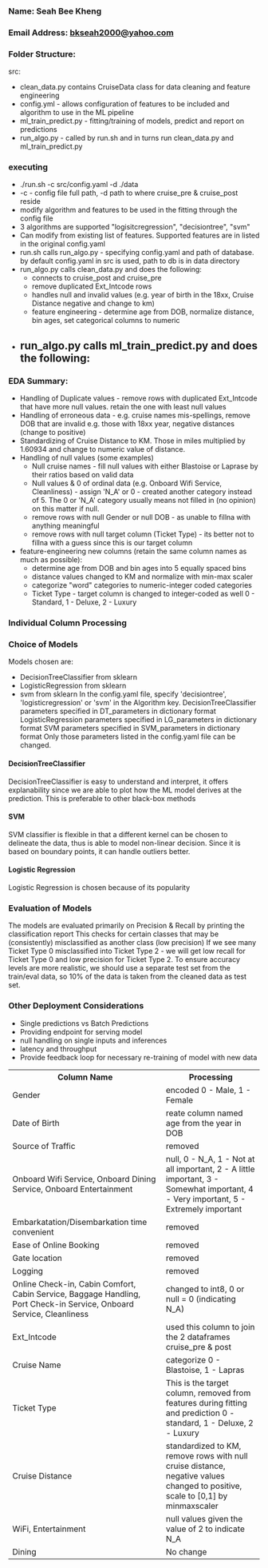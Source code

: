 ### Name: Seah Bee Kheng
### Email Address: bkseah2000@yahoo.com

### Folder Structure:
src:
- clean_data.py contains CruiseData class for data cleaning and feature engineering
- config.yml - allows configuration of features to be included and algorithm to use in the ML pipeline
- ml_train_predict.py - fitting/training of models, predict and report on predictions
- run_algo.py - called by run.sh and in turns run clean_data.py and ml_train_predict.py


### executing
- ./run.sh -c src/config.yaml -d ./data
- -c - config file full path, -d path to where cruise_pre & cruise_post reside
- modify algorithm and features to be used in the fitting through the config file
- 3 algorithms are supported "logisitcregression", "decisiontree", "svm"
- Can modify from existing list of features. Supported features are in listed in the original config.yaml
- run.sh calls run_algo.py - specifying config.yaml and path of database. by default config.yaml in src is used, path to db is in data directory
- run_algo.py calls clean_data.py and does the following:
    - connects to cruise_post and cruise_pre
    - remove duplicated Ext_Intcode rows
    - handles null and invalid values (e.g. year of birth in the 18xx, Cruise Distance negative and change to km)
    - feature engineering - determine age from DOB, normalize distance, bin ages, set categorical columns to numeric
- run_algo.py calls ml_train_predict.py and does the following:
    - 


### EDA Summary:
- Handling of Duplicate values - remove rows with duplicated Ext_Intcode that have more null values. retain the one with least null values
- Handling of erroneous data - e.g. cruise names mis-spellings, remove DOB that are invalid e.g. those with 18xx year, negative distances (change to positive)
- Standardizing of Cruise Distance to KM. Those in miles multiplied by 1.60934 and change to numeric value of distance.
- Handling of null values (some examples)
    - Null cruise names - fill null values with either Blastoise or Laprase by their ratios based on valid data
    - Null values & 0 of ordinal data (e.g. Onboard Wifi Service, Cleanliness) - assign 'N_A' or 0 - created another category instead of 5. The 0 or 'N_A' category usually means not filled in (no opinion) on this matter if null.
    - remove rows with null Gender or null DOB - as unable to fillna with anything meaningful
    - remove rows with null target column (Ticket Type) - its better not to fillna with a guess since this is our target column
- feature-engineering new columns (retain the same column names as much as possible):
    - determine age from DOB and bin ages into 5 equally spaced bins
    - distance values changed to KM and normalize with min-max scaler
    - categorize "word" categories to numeric-integer coded categories
    - Ticket Type - target column is changed to integer-coded as well 0 - Standard, 1 - Deluxe, 2 - Luxury

### Individual Column Processing
<table style="width80%">
<tr><th>Column Name</th><th>Processing</th></tr>
<tr><td>Gender</td><td>encoded 0 - Male, 1 - Female</td></tr>
<tr><td>Date of Birth</td><td>reate column named age from the year in DOB</td></tr>
<tr><td>Source of Traffic</td><td>removed</td></tr>
<tr><td>Onboard Wifi Service, Onboard Dining Service, Onboard Entertainment</td><td>null, 0 - N_A, 1 - Not at all important, 2 - A little important, 3 - Somewhat important, 4 - Very important, 5 - Extremely important</td></tr>
<tr><td>Embarkatation/Disembarkation time convenient</td><td>removed</td></tr>
<tr><td>Ease of Online Booking</td><td>removed</td></tr>
<tr><td>Gate location</td><td>removed</td></tr>
<tr><td>Logging</td><td>removed</td></tr>
<tr><td>Online Check-in, Cabin Comfort, Cabin Service, Baggage Handling, Port Check-in Service, Onboard Service, Cleanliness</td><td>changed to int8, 0 or null = 0 (indicating N_A)</td></tr>
<tr><td>Ext_Intcode</td><td>used this column to join the 2 dataframes cruise_pre & post</td></tr>
<tr><td>Cruise Name</td><td>categorize 0 - Blastoise, 1 - Lapras</td></tr>
<tr><td>Ticket Type</td><td>This is the target column, removed from features during fitting and prediction 0 - standard, 1 - Deluxe, 2 - Luxury</td></tr>
<tr><td>Cruise Distance</td><td>standardized to KM, remove rows with null cruise distance, negative values changed to positive, scale to [0,1] by minmaxscaler</td></tr>
<tr><td>WiFi, Entertainment</td><td>null values given the value of 2 to indicate N_A</td></tr>
<tr><td>Dining</td><td>No change</td></tr>

### Choice of Models
Models chosen are:
- DecisionTreeClassifier from sklearn
- LogisticRegression from sklearn
- svm from sklearn
In the config.yaml file, specify 'decisiontree', 'logisticregression' or 'svm' in the Algorithm key.
DecisionTreeClassifier parameters specified in DT_parameters in dictionary format
LogisticRegression parameters specified in LG_parameters in dictionary format
SVM parameters specified in SVM_parameters in dictionary format
Only those parameters listed in the config.yaml file can be changed. 

#### DecisionTreeClassifier
DecisionTreeClassifier is easy to understand and interpret, it offers explanability since 
we are able to plot how the ML model derives at the prediction. This is preferable to other black-box methods

#### SVM
SVM classifier is flexible in that a different kernel can be chosen to delineate the data, thus is able to
model non-linear decision. Since it is based on boundary points, it can handle outliers better.

#### Logistic Regression
Logistic Regression is chosen because of its popularity

### Evaluation of Models
The models are evaluated primarily on Precision & Recall by printing the classification report
This checks for certain classes that may be (consistently) misclassified as another class (low precision)
If we see many Ticket Type 0 misclassified into Ticket Type 2 - we will get low recall for Ticket Type 0
and low precision for Ticket Type 2.
To ensure accuracy levels are more realistic, we should use a separate test set from the train/eval data,
so 10% of the data is taken from the cleaned data as test set. 

### Other Deployment Considerations
- Single predictions vs Batch Predictions
- Providing endpoint for serving model
- null handling on single inputs and inferences
- latency and throughput
- Provide feedback loop for necessary re-training of model with new data


